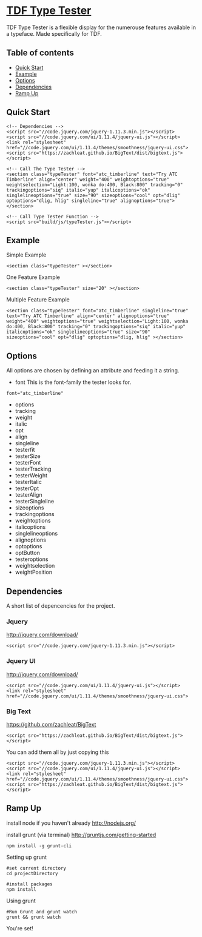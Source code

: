 # [TDF Type Tester](http://tendollarfonts.com/)

TDF Type Tester is a flexible display for the numerouse features available in a typeface. Made specifically for TDF.

## Table of contents

- [Quick Start](#quick-start)
- [Example](#example)
- [Options](#options)
- [Dependencies](#dependencies)
- [Ramp Up](#ramp-up)

## Quick Start
```
<!-- Dependencies -->
<script src="//code.jquery.com/jquery-1.11.3.min.js"></script>
<script src="//code.jquery.com/ui/1.11.4/jquery-ui.js"></script>
<link rel="stylesheet" href="//code.jquery.com/ui/1.11.4/themes/smoothness/jquery-ui.css">
<script src="https://zachleat.github.io/BigText/dist/bigtext.js"></script>

<!-- Call The Type Tester -->
<section class="typeTester" font="atc_timberline" text="Try ATC Timberline" align="center" weight="400" weightoptions="true" weightselection="Light:100, wonka do:400, Black:800" tracking="0" trackingoptions="siq" italic="yup" italicoptions="ok" singlelineoptions="true" size="90" sizeoptions="cool" opt="dlig" optoptions="dlig, hlig" singleline="true" alignoptions="true"></section>

<!-- Call Type Tester Function -->
<script src="build/js/typeTester.js"></script>
```

## Example

Simple Example
```
<section class="typeTester" ></section>
```

One Feature Example
```
<section class="typeTester" size="20" ></section>
```

Multiple Feature Example
```
<section class="typeTester" font="atc_timberline" singleline="true" text="Try ATC Timberline" align="center" alignoptions="true" weight="400" weightoptions="true" weightselection="Light:100, wonka do:400, Black:800" tracking="0" trackingoptions="siq" italic="yup" italicoptions="ok" singlelineoptions="true" size="90" sizeoptions="cool" opt="dlig" optoptions="dlig, hlig" ></section>
```

## Options

All options are chosen by defining an attribute and feeding it a string.

* font
This is the font-family the tester looks for.
```
font="atc_timberline"
```

* options
* tracking
* weight
* italic
* opt
* align
* singleline
* testerfit
* testerSize
* testerFont
* testerTracking
* testerWeight
* testerItalic
* testerOpt
* testerAlign
* testerSingleline
* sizeoptions
* trackingoptions
* weightoptions
* italicoptions
* singlelineoptions
* alignoptions
* optoptions
* optButton
* testeroptions
* weightselection
* weightPosition

## Dependencies

A short list of depencencies for the project.

### Jquery
http://jquery.com/download/
```
<script src="//code.jquery.com/jquery-1.11.3.min.js"></script>
```

### Jquery UI
http://jquery.com/download/
```
<script src="//code.jquery.com/ui/1.11.4/jquery-ui.js"></script>
<link rel="stylesheet" href="//code.jquery.com/ui/1.11.4/themes/smoothness/jquery-ui.css">
```

### Big Text
https://github.com/zachleat/BigText
```
<script src="https://zachleat.github.io/BigText/dist/bigtext.js"></script>
```

You can add them all by just copying this
```
<script src="//code.jquery.com/jquery-1.11.3.min.js"></script>
<script src="//code.jquery.com/ui/1.11.4/jquery-ui.js"></script>
<link rel="stylesheet" href="//code.jquery.com/ui/1.11.4/themes/smoothness/jquery-ui.css">
<script src="https://zachleat.github.io/BigText/dist/bigtext.js"></script>
```

## Ramp Up

install node if you haven't already
http://nodejs.org/

install grunt (via terminal)
http://gruntjs.com/getting-started
```
npm install -g grunt-cli
```

Setting up grunt
```
#set current directory
cd projectDirectory

#install packages
npm install
```

Using grunt
```
#Run Grunt and grunt watch
grunt && grunt watch
```

You're set!
